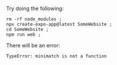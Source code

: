 Try doing the following:

```
rm -rf node_modules ; 
npx create-expo-app@latest SomeWebsite ; 
cd SomeWebsite ; 
npm run web ;
```

There will be an error: 

```
TypeError: minimatch is not a function
```
